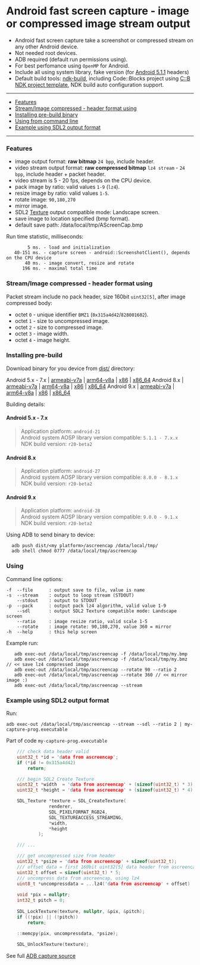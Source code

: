 # Android fast screen capture - image or compressed image stream output

- Android fast screen capture take a screenshot or compressed stream on any other Android device.  
- Not needed root devices.   
- ADB required (default run permissions using).  
- For best perfomance using `OpenMP` for Android.
- Include all using system library, fake version (for [Android 5.1.1](https://github.com/ClnViewer/android-platform-headers/tree/master/android-5.1.1_r1) headers)
- Default build tools: [ndk-build](https://developer.android.com/ndk/downloads?hl=hi#beta-downloads), including Code::Blocks project using [C::B NDK project template](https://github.com/ClnViewer/Code-Blocks-Android-NDK), NDK build auto configuration support.

----

- [Features](#features)
- [Stream/Image compressed - header format using](#streamimage-compressed---header-format-using)
- [Installing pre-build binary](#installing-pre-build)
- [Using from command line](#using)
- [Example using SDL2 output format](#example-using-sdl2-output-format)

----

### Features

- image output format: **raw bitmap** `24 bpp`, include header.
- video stream output format: **raw compressed bitmap** `lz4 stream` - `24 bpp`, include header + packet header.
- video stream is 5 - 20 fps, depends on the CPU device.  
- pack image by ratio: valid values `1-9` (`lz4`).
- resize image by ratio: valid values `1-5`.
- rotate image: `90,180,270`
- mirror image.
- SDL2 [Texture](#example-using-sdl2-output-format) output compatible mode: Landscape screen.
- save image to location specified (bmp format).
- default save path: /data/local/tmp/AScreenCap.bmp

Run time statistic, milliseconds:

            5 ms. - load and initialization
       40-151 ms. - capture screen - android::ScreenshotClient(), depends on the CPU device   
           40 ms. - image convert, resize and rotate
          196 ms. - maximal total time


### Stream/Image compressed - header format using

Packet stream include no pack header, size 160bit  `uint32[5]`, after image compressed body:
- octet `0` - unique identifier `BMZ1` (`0x315a4d42`/`828001602`).  
- octet `1` - size to uncompressed image.
- octet `2` - size to compressed image.
- octet `3` - image width.
- octet `4` - image height.

### Installing pre-build

Download binary for you device from [dist/](https://github.com/ClnViewer/Android-fast-screen-capture/blob/master/dist/) directory: 


Android 5.x - 7.x | [armeabi-v7a](https://github.com/ClnViewer/Android-fast-screen-capture/blob/master/dist/5/armeabi-v7a) | [arm64-v8a](https://github.com/ClnViewer/Android-fast-screen-capture/blob/master/dist/5/arm64-v8a) | [x86](https://github.com/ClnViewer/Android-fast-screen-capture/blob/master/dist/5/x86) | [x86_64](https://github.com/ClnViewer/Android-fast-screen-capture/blob/master/dist/5/x86_64)
Android 8.x | [armeabi-v7a](https://github.com/ClnViewer/Android-fast-screen-capture/blob/master/dist/8/armeabi-v7a) | [arm64-v8a](https://github.com/ClnViewer/Android-fast-screen-capture/blob/master/dist/8/arm64-v8a) | [x86](https://github.com/ClnViewer/Android-fast-screen-capture/blob/master/dist/8/x86) | [x86_64](https://github.com/ClnViewer/Android-fast-screen-capture/blob/master/dist/8/x86_64)
Android 9.x | [armeabi-v7a](https://github.com/ClnViewer/Android-fast-screen-capture/blob/master/dist/9/armeabi-v7a) | [arm64-v8a](https://github.com/ClnViewer/Android-fast-screen-capture/blob/master/dist/9/arm64-v8a) | [x86](https://github.com/ClnViewer/Android-fast-screen-capture/blob/master/dist/9/x86) | [x86_64](https://github.com/ClnViewer/Android-fast-screen-capture/blob/master/dist/9/x86_64)


Building details:

#### Android 5.x - 7.x
> Application platform: `android-21`   
> Android system AOSP library version compatible: `5.1.1 - 7.x.x`   
> NDK build version: `r20-beta2`   

#### Android 8.x
> Application platform: `android-27`   
> Android system AOSP library version compatible: `8.0.0 - 8.1.x`   
> NDK build version: `r20-beta2`   

#### Android 9.x
> Application platform: `android-28`   
> Android system AOSP library version compatible: `9.0.0 - 9.1.x`   
> NDK build version: `r20-beta2`   

Using ADB to send binary to device: 

      adb push dist/<my platform>/ascreencap /data/local/tmp/
      adb shell chmod 0777 /data/local/tmp/ascreencap

### Using

Command line options:

	-f	--file		: output save to file, value is name
	-s	--stream	: output to loop stream (STDOUT)
		--stdout	: output to STDOUT
	-p	--pack		: output pack lz4 algorithm, valid value 1-9
		--sdl		: output SDL2 Texture compatible mode: Landscape screen
		--ratio 	: image resize ratio, valid scale 1-5
		--rotate	: image rotate: 90,180,270, value 360 = mirror
	-h	--help		: this help screen

Example run:

       adb exec-out /data/local/tmp/ascreencap -f /data/local/tmp/my.bmp
       adb exec-out /data/local/tmp/ascreencap -f /data/local/tmp/my.bmz // << save lz4 compressed image
       adb exec-out /data/local/tmp/ascreencap --rotate 90 --ratio 2
       adb exec-out /data/local/tmp/ascreencap --rotate 360 // << mirror image :)
       adb exec-out /data/local/tmp/ascreencap --stream
       

### Example using SDL2 output format

Run:

```shell
adb exec-out /data/local/tmp/ascreencap --stream --sdl --ratio 2 | my-capture-prog.executable
```

Part of code `my-capture-prog.executable`   

```C++
    /// check data header valid
    uint32_t *id = 'data from ascreencap';
    if (*id != 0x315a4d42)
        return;

    /// begin SDL2 Create Texture
    uint32_t *width  = 'data from ascreencap' + (sizeof(uint32_t) * 3);
    uint32_t *height = 'data from ascreencap' + (sizeof(uint32_t) * 4);

    SDL_Texture *texture = SDL_CreateTexture(
                renderer,
                SDL_PIXELFORMAT_RGB24,
                SDL_TEXTUREACCESS_STREAMING,
                *width,
                *height
            );

    /// ...

    /// get uncompressed size from header
    uint32_t *psize = 'data from ascreencap' + sizeof(uint32_t);
    /// offset data = first 160bit uint32[5] data header from ascreencap
    uint32_t offset = sizeof(uint32_t) * 5;
    /// uncompress data from ascreencap, using lz4
    uint8_t *uncompressdata = ...lz4('data from ascreencap' + offset)
    
    void *pix = nullptr;
    int32_t pitch = 0;
    
    SDL_LockTexture(texture, nullptr, &pix, &pitch);
    if ((!pix) || (!pitch))
        return;
	
    ::memcpy(pix, uncompressdata, *psize);

    SDL_UnlockTexture(texture);

```

See full [ADB capture source](https://github.com/ClnViewer/ADB-Android-Viewer/blob/f61a59666fd888ba99c79537f0b4ae4c696eec13/src/ADBDriverDLL/src/DriverSocket/DriverSocketCapture.cpp#L7)

